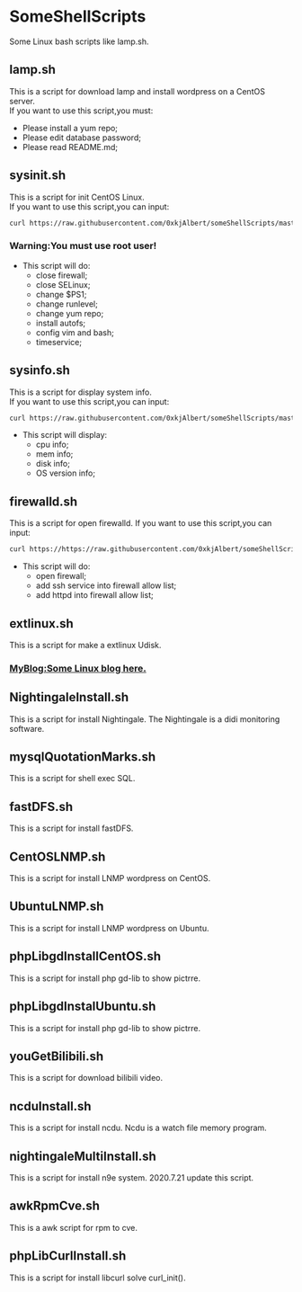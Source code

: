 # SomeShellScripts
Some Linux bash scripts like lamp.sh.

## lamp.sh
This is a script for download lamp and install wordpress on a CentOS server.  
If you want to use this script,you must:
* Please install a yum repo;
* Please edit database password;
* Please read README.md;

## sysinit.sh
This is a script for init CentOS Linux.  
If you want to use this script,you can input:
```bash
curl https://raw.githubusercontent.com/0xkjAlbert/someShellScripts/master/sysinit.sh |bash
```
### Warning:You must use root user!
+ This script will do:
  *  close firewall;
  *  close SELinux;
  *  change $PS1;
  *  change runlevel;
  *  change yum repo;
  *  install autofs;
  *  config vim and bash;
  *  timeservice;


## sysinfo.sh
This is a script for display system info.  
If you want to use this script,you can input:  
```bash
curl https://raw.githubusercontent.com/0xkjAlbert/someShellScripts/master/sysinfo.sh >sysinfo.sh;bash sysinfo.sh  
```
* This script will display:
  * cpu info;
  * mem info;
  * disk info;
  * OS version info;

## firewalld.sh
This is a script for open firewalld.
If you want to use this script,you can input:
```bash
curl https://https://raw.githubusercontent.com/0xkjAlbert/someShellScripts/master/firewalld.sh |bash
```
* This script will do:
  * open firewall;
  * add ssh service into firewall allow list;
  * add httpd into firewall allow list;

## extlinux.sh
This is a script for make a extlinux Udisk.


### [MyBlog:Some Linux blog here.](http://gaokejian.cn)


## NightingaleInstall.sh
This is a script for install Nightingale.
The Nightingale is a didi monitoring software.

## mysqlQuotationMarks.sh
This is a script for shell exec SQL.

## fastDFS.sh
This is a script for install fastDFS.

## CentOSLNMP.sh
This is a script for install LNMP wordpress on CentOS.

## UbuntuLNMP.sh
This is a script for install LNMP wordpress on Ubuntu.

## phpLibgdInstallCentOS.sh
This is a script for install php gd-lib to show pictrre.

## phpLibgdInstalUbuntu.sh
This is a script for install php gd-lib to show pictrre.

## youGetBilibili.sh
This is a script for download bilibili video.

## ncduInstall.sh
This is a script for install ncdu.
Ncdu is a watch file memory program.

## nightingaleMultiInstall.sh
This is a script for install n9e system.
2020.7.21 update this script.

## awkRpmCve.sh
This is a awk script for rpm to cve.

## phpLibCurlInstall.sh
This is a script for install libcurl solve curl_init().

